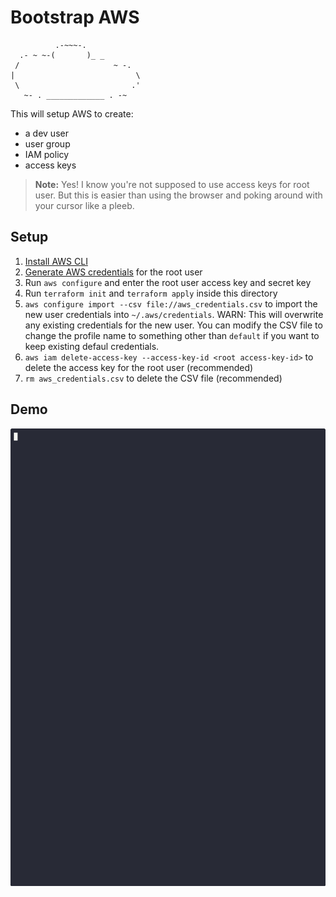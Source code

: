 # Bootstrap AWS

```
          .-~~~-.
  .- ~ ~-(       )_ _
 /                     ~ -.
|                           \
 \                         .'
   ~- . _____________ . -~
```

This will setup AWS to create:
 - a dev user
 - user group
 - IAM policy
 - access keys

> **Note:**
> Yes! I know you're not supposed to use access keys for root user.
> But this is easier than using the browser and poking around with your cursor like a pleeb.

## Setup
1. [Install AWS CLI](https://docs.aws.amazon.com/cli/latest/userguide/getting-started-install.html)
2. [Generate AWS credentials](https://docs.aws.amazon.com/cli/latest/userguide/cli-configure-quickstart.html) for the root user
3. Run `aws configure` and enter the root user access key and secret key
4. Run `terraform init` and `terraform apply` inside this directory
5. `aws configure import --csv file://aws_credentials.csv` to import the new user credentials into `~/.aws/credentials`. WARN: This will overwrite any existing credentials for the new user. You can modify the CSV file to change the profile name to something other than `default` if you want to keep existing defaul credentials.
6. `aws iam delete-access-key --access-key-id <root access-key-id>` to delete the access key for the root user (recommended)
7. `rm aws_credentials.csv` to delete the CSV file (recommended)

## Demo
![Demo](./demo.gif)
